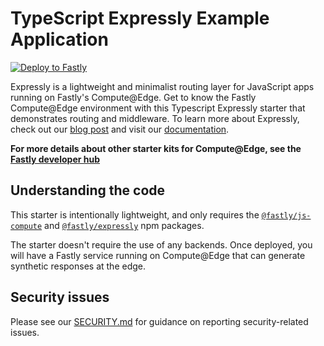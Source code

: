 # TypeScript Expressly Example Application

[![Deploy to Fastly](https://deploy.edgecompute.app/button)](https://deploy.edgecompute.app/deploy)

Expressly is a lightweight and minimalist routing layer for JavaScript apps running on Fastly's Compute@Edge. Get to know the Fastly Compute@Edge environment with this Typescript Expressly starter that demonstrates routing and middleware. To learn more about Expressly, check out our [blog post](https://www.fastly.com/blog/write-less-do-more-at-the-edge-introducing-expressly) and visit our [documentation](https://expressly.edgecompute.app/).

**For more details about other starter kits for Compute@Edge, see the [Fastly developer hub](https://developer.fastly.com/solutions/starters)**

## Understanding the code

This starter is intentionally lightweight, and only requires the [`@fastly/js-compute`](https://www.npmjs.com/package/@fastly/js-compute) and [`@fastly/expressly`](https://www.npmjs.com/package/@fastly/expressly) npm packages. 

The starter doesn't require the use of any backends. Once deployed, you will have a Fastly service running on Compute@Edge that can generate synthetic responses at the edge.

## Security issues

Please see our [SECURITY.md](SECURITY.md) for guidance on reporting security-related issues.